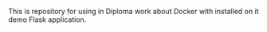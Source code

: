 This is repository for using in Diploma work about Docker with installed on it demo Flask application.
